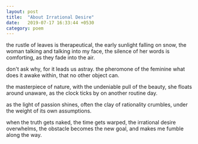 ```yaml
---
layout: post
title:  "About Irrational Desire"
date:   2019-07-17 16:33:44 +0530
category: poem
---
```


the rustle of leaves is therapeutical, 
the early sunlight falling on snow, 
the woman talking and talking into my face, 
the silence of her words is comforting,
as they fade into the air. 

don't ask why, 
for it leads us astray. 
the pheromone of the feminine 
what does it awake within, 
that no other object can. 

the masterpiece of nature, 
with the undeniable pull of the beauty,
she floats around unaware,
as the clock ticks by
on another routine day. 

as the light of passion shines, 
often the clay of rationality crumbles, 
under the weight of its own assumptions.

when the truth gets naked, 
the time gets warped, 
the irrational desire overwhelms, 
the obstacle becomes the new goal, 
and makes me fumble along the way.